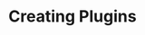 ---
layout: ../../layouts/Docs.astro
title: "Creating Plugins"
url: "/docs/creating-plugins.md"
dev: true
---